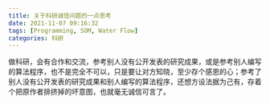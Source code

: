 ```yaml
---
title: 关于科研诚信问题的一点思考
date: 2021-11-07 09:16:32
tags: [Programming, SOM, Water Flow]
categories: 科研
---
```


<!-- more -->

做科研，会有合作和交流，参考别人没有公开发表的研究成果，或是参考别人编写的算法程序，也不是完全不可以，只是要让对方知晓，至少存个感恩的心；参考了别人没有公开发表的研究成果和别人编写的算法程序，还想方设法据为己有，存着个把原作者排挤掉的坏意图，也就毫无诚信可言了。
